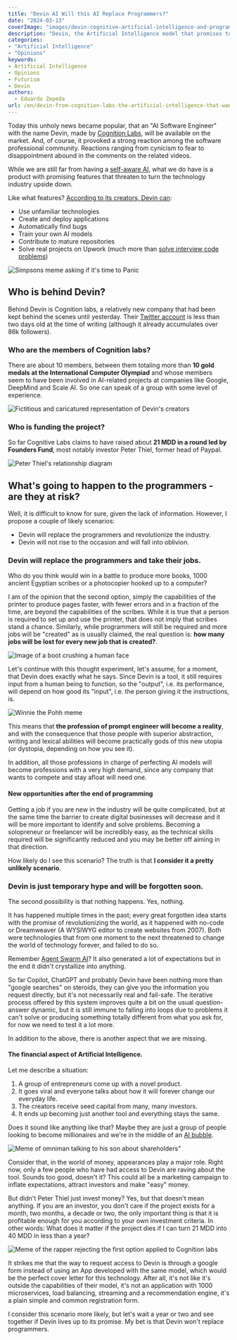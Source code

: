 ```yaml
---
title: "Devin AI Will this AI Replace Programmers?"
date: "2024-03-13"
coverImage: "images/devin-cognitive-artificial-intelligence-and-programmers.jpg"
description: "Devin, the Artificial Intelligence model that promises to be better than a Software engineer and forever change the world of Software, created by Cognition Labs"
categories: 
- "Artificial Intelligence"
- "Opinions"
keywords:
- Artificial Intelligence
- Opinions
- Futurism
- Devin
authors:
  - Eduardo Zepeda
url: /en/devin-from-cognition-labs-the-artificial-intelligence-that-wants-to-replace-programmers
---
```


Today this unholy news became popular, that an "AI Software Engineer" with the name Devin, made by [Cognition Labs](https://www.cognition-labs.com/), will be available on the market. And, of course, it provoked a strong reaction among the software professional community. Reactions ranging from cynicism to fear to disappointment abound in the comments on the related videos.

While we are still far from having a [self-aware AI](/en/chat-gpt-searles-chinese-room-and-consciousness/), what we do have is a product with promising features that threaten to turn the technology industry upside down.

Like what features? [According to its creators, Devin can](https://www.cognition-labs.com/blog):
- Use unfamiliar technologies
- Create and deploy applications
- Automatically find bugs
- Train your own AI models
- Contribute to mature repositories
- Solve real projects on Upwork (much more than [solve interview code problems](/en/i-test-chatgpt-with-codewars-coding-challenges/))

![Simpsons meme asking if it's time to Panic](images/so-its-time-to-panic-simpsons.webp)

## Who is behind Devin?

Behind Devin is Cognition labs, a relatively new company that had been kept behind the scenes until yesterday. Their [Twitter account](https://twitter.com/cognition_labs) is less than two days old at the time of writing (although it already accumulates over 86k followers).

### Who are the members of Cognition labs?

There are about 10 members, between them totaling more than **10 gold medals at the International Computer Olympiad** and whose members seem to have been involved in AI-related projects at companies like Google, DeepMind and Scale AI. So one can speak of a group with some level of experience.

![Fictitious and caricatured representation of Devin's creators](images/meme-creador-de-devin-linuxero.jpg "Fictitious and caricatured representation of Devin's creators")

### Who is funding the project?

So far Cognitive Labs claims to have raised about **21 MDD in a round led by Founders Fund**, most notably investor Peter Thiel, former head of Paypal.

![Peter Thiel's relationship diagram](images/peter-thiel-relationships.jpeg "Source: https://knowyourmeme.com/photos/2402121-peter-thiel")

## What's going to happen to the programmers - are they at risk?

Well, it is difficult to know for sure, given the lack of information. However, I propose a couple of likely scenarios:

- Devin will replace the programmers and revolutionize the industry.
- Devin will not rise to the occasion and will fall into oblivion.

### Devin will replace the programmers and take their jobs.

Who do you think would win in a battle to produce more books, 1000 ancient Egyptian scribes or a photocopier hooked up to a computer? 

I am of the opinion that the second option, simply the capabilities of the printer to produce pages faster, with fewer errors and in a fraction of the time, are beyond the capabilities of the scribes. While it is true that a person is required to set up and use the printer, that does not imply that scribes stand a chance. Similarly, while programmers will still be required and more jobs will be "created" as is usually claimed, the real question is: **how many jobs will be lost for every new job that is created?**.

![Image of a boot crushing a human face](images/Devin-AI-vs-you.jpg)

Let's continue with this thought experiment, let's assume, for a moment, that Devin does exactly what he says. Since Devin is a tool, it still requires input from a human being to function, so the "output", i.e. its performance, will depend on how good its "input", i.e. the person giving it the instructions, is.

![Winnie the Pohh meme](images/prompt-engineer.png)

This means that **the profession of prompt engineer will become a reality**, and with the consequence that those people with superior abstraction, writing and lexical abilities will become practically gods of this new utopia (or dystopia, depending on how you see it).

In addition, all those professions in charge of perfecting AI models will become professions with a very high demand, since any company that wants to compete and stay afloat will need one.


#### New opportunities after the end of programming

Getting a job if you are new in the industry will be quite complicated, but at the same time the barrier to create digital businesses will decrease and it will be more important to identify and solve problems. Becoming a solopreneur or freelancer will be incredibly easy, as the technical skills required will be significantly reduced and you may be better off aiming in that direction.

How likely do I see this scenario? The truth is that **I consider it a pretty unlikely scenario**. 

### Devin is just temporary hype and will be forgotten soon.

The second possibility is that nothing happens. Yes, nothing.

It has happened multiple times in the past; every great forgotten idea starts with the promise of revolutionizing the world, as it happened with no-code or Dreamweaver (A WYSIWYG editor to create websites from 2007). Both were technologies that from one moment to the next threatened to change the world of technology forever, and failed to do so.

Remember [Agent Swarm AI](https://github.com/daveshap/OpenAI_Agent_Swarm)? It also generated a lot of expectations but in the end it didn't crystallize into anything.

So far Copilot, ChatGPT and probably Devin have been nothing more than "google searches" on steroids, they can give you the information you request directly, but it's not necessarily real and fail-safe. The iterative process offered by this system improves quite a bit on the usual question-answer dynamic, but it is still immune to falling into loops due to problems it can't solve or producing something totally different from what you ask for, for now we need to test it a lot more.

In addition to the above, there is another aspect that we are missing.

#### The financial aspect of Artificial Intelligence.

Let me describe a situation: 
1. A group of entrepreneurs come up with a novel product.
2. It goes viral and everyone talks about how it will forever change our everyday life.
3. The creators receive seed capital from many, many investors.
4. It ends up becoming just another tool and everything stays the same.

Does it sound like anything like that? Maybe they are just a group of people looking to become millionaires and we're in the middle of an [AI bubble](/en/the-rise-and-fall-of-the-ai-bubble/).

![Meme of omniman talking to his son about shareholders"](images/its-all-about-shareholders.jpg)

Consider that, in the world of money, appearances play a major role. Right now, only a few people who have had access to Devin are raving about the tool. Sounds too good, doesn't it? This could all be a marketing campaign to inflate expectations, attract investors and make "easy" money.

But didn't Peter Thiel just invest money? Yes, but that doesn't mean anything. If you are an investor, you don't care if the project exists for a month, two months, a decade or two, the only important thing is that it is profitable enough for you according to your own investment criteria. In other words: What does it matter if the project dies if I can turn 21 MDD into 40 MDD in less than a year?

![Meme of the rapper rejecting the first option applied to Cognition labs](images/meme-rapper-devin-access.jpg)

It strikes me that the way to request access to Devin is through a google form instead of using an App developed with the same model, which would be the perfect cover letter for this technology. After all, it's not like it's outside the capabilities of their model, it's not an application with 1000 microservices, load balancing, streaming and a recommendation engine, it's a plain simple and common registration form.

I consider this scenario more likely, but let's wait a year or two and see together if Devin lives up to its promise. My bet is that Devin won't replace programmers.

